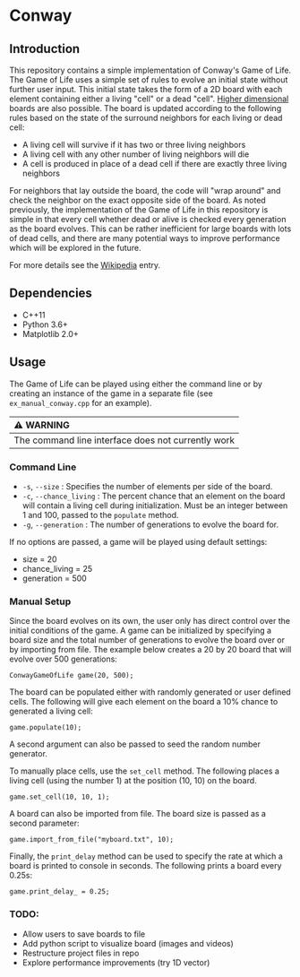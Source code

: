 # Conway

Introduction
------------
This repository contains a simple implementation of Conway's Game of Life. The Game of Life uses a simple set of rules to evolve an initial state without further user input. This initial state takes the form of a 2D board with each element containing either a living "cell" or a dead "cell". [Higher dimensional](https://github.com/bruzewskis/HyperLife)  boards are also possible. The board is updated according to the following rules based on the state of the surround neighbors for each living or dead cell: 

* A living cell will survive if it has two or three living neighbors
* A living cell with any other number of living neighbors will die 
* A cell is produced in place of a dead cell if there are exactly three living neighbors

For neighbors that lay outside the board, the code will "wrap around" and check the neighbor on the exact opposite side of the board. As noted previously, the implementation of the Game of Life in this repository is simple in that every cell whether dead or alive is checked every generation as the board evolves. This can be rather inefficient for large boards with lots of dead cells, and there are many potential ways to improve performance which will be explored in the future. 

For more details see the [Wikipedia](https://en.wikipedia.org/wiki/Conway%27s_Game_of_Life) entry.

Dependencies
------------
* C++11 
* Python 3.6+ 
* Matplotlib 2.0+

Usage
-----
The Game of Life can be played using either the command line or by creating an instance of the game in a separate file (see `ex_manual_conway.cpp` for an example). 

| :warning: WARNING          |
|:---------------------------|
| The command line interface does not currently work |

### Command Line
* `-s`, `--size`       :  Specifies the number of elements per side of the board.
* `-c`, `--chance_living`  : The percent chance that an element on the board will contain a living cell during initialization. Must be an integer between 1 and 100, passed to the `populate` method. 
* `-g`, `--generation`        : The number of generations to evolve the board for.  

If no options are passed, a game will be played using default settings:
* size = 20
* chance_living = 25
* generation = 500

### Manual Setup
Since the board evolves on its own, the user only has direct control over the initial conditions of the game. A game can be initialized by specifying a board size and the total number of generations to evolve the board over or by importing from file. The example below creates a 20 by 20 board that will evolve over 500 generations:

```
ConwayGameOfLife game(20, 500); 
```

The board can be populated either with randomly generated or user defined cells. The following will give each element on the board a 10% chance to generated a living cell:

```
game.populate(10);
```

A second argument can also be passed to seed the random number generator. 

To manually place cells, use the `set_cell` method. The following places a living cell (using the number 1) at the position (10, 10) on the board. 

```
game.set_cell(10, 10, 1);
```

A board can also be imported from file. The board size is passed as a second parameter:

```
game.import_from_file("myboard.txt", 10);
```

Finally, the `print_delay` method can be used to specify the rate at which a board is printed to console in seconds. The following prints a board every 0.25s:

```
game.print_delay_ = 0.25;
```

### TODO:
* Allow users to save boards to file
* Add python script to visualize board (images and videos)
* Restructure project files in repo
* Explore performance improvements (try 1D vector)

